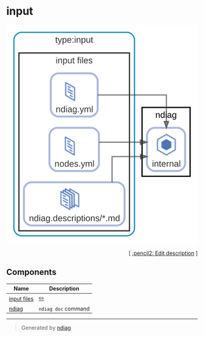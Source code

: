 # input

![diagram](diagram-input.svg)



<p align="right">
  [ <a href="../ndiag.descriptions/_diagram-input.md">:pencil2: Edit description</a> ]
<p>



## Components

| Name | Description |
| --- | --- |
| [input files](node-input_files.md) | <a href="../ndiag.descriptions/_node-input_files.md">:pencil2:</a> |
| [ndiag](node-ndiag.md) | `ndiag doc` command |


---

> Generated by [ndiag](https://github.com/k1LoW/ndiag)
